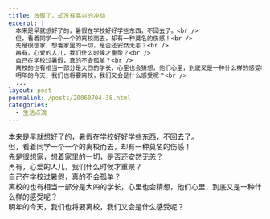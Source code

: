 ```yaml
---
title: 放假了，却没有高兴的冲动
excerpt: |
  本来是早就想好了的，暑假在学校好好学些东西，不回去了。<br />
  但，看着同学一个一个的离校而去，却有一种莫名的伤感！<br />
  先是很想家，想着家里的一切，是否还安然无恙？<br />
  再有，心爱的人儿，我们什么时候才重聚？<br />
  自己在学校过暑假，真的不会孤单？<br />
  离校的也有相当一部分是大四的学长，心里也会猜想，他们心里，到底又是一种什么样的感受呢？<br />
  明年的今天，我们也将要离校，我们又会是什么感受呢？<br />
  ...
layout: post
permalink: /posts/20060704-38.html
categories:
  - 生活点滴
---
```

本来是早就想好了的，暑假在学校好好学些东西，不回去了。  
但，看着同学一个一个的离校而去，却有一种莫名的伤感！  
先是很想家，想着家里的一切，是否还安然无恙？  
再有，心爱的人儿，我们什么时候才重聚？  
自己在学校过暑假，真的不会孤单？  
离校的也有相当一部分是大四的学长，心里也会猜想，他们心里，到底又是一种什么样的感受呢？  
明年的今天，我们也将要离校，我们又会是什么感受呢？